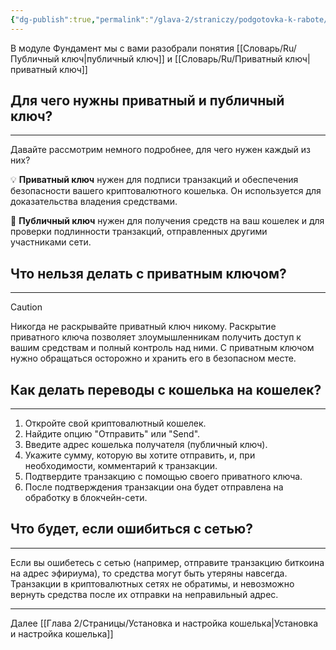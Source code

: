 ```yaml
---
{"dg-publish":true,"permalink":"/glava-2/straniczy/podgotovka-k-rabote/"}
---
```



В модуле Фундамент мы с вами разобрали понятия [[Словарь/Ru/Публичный ключ\|публичный ключ]] и [[Словарь/Ru/Приватный ключ\|приватный ключ]]

## Для чего нужны приватный и публичный ключ?
---
Давайте рассмотрим немного подробнее, для чего нужен каждый из них?

💡 **Приватный ключ** нужен для подписи транзакций и обеспечения безопасности вашего криптовалютного кошелька. Он используется для доказательства владения средствами.

💱 **Публичный ключ** нужен для получения средств на ваш кошелек и для проверки подлинности транзакций, отправленных другими участниками сети.

## Что нельзя делать с приватным ключом?

---

> [!CAUTION]
> Никогда не раскрывайте приватный ключ никому. Раскрытие приватного ключа позволяет злоумышленникам получить доступ к вашим средствам и полный контроль над ними. С приватным ключом нужно обращаться осторожно и хранить его в безопасном месте.


## Как делать переводы с кошелька на кошелек?
---

1. Откройте свой криптовалютный кошелек.
2. Найдите опцию "Отправить" или "Send".
3. Введите адрес кошелька получателя (публичный ключ).
4. Укажите сумму, которую вы хотите отправить, и, при необходимости, комментарий к транзакции.
5. Подтвердите транзакцию с помощью своего приватного ключа.
6. После подтверждения транзакции она будет отправлена на обработку в блокчейн-сети.

  

## Что будет, если ошибиться с сетью?
---
Если вы ошибетесь с сетью (например, отправите транзакцию биткоина на адрес эфириума), то средства могут быть утеряны навсегда. Транзакции в криптовалютных сетях не обратимы, и невозможно вернуть средства после их отправки на неправильный адрес.

---

Далее [[Глава 2/Страницы/Установка и настройка кошелька\|Установка и настройка кошелька]]